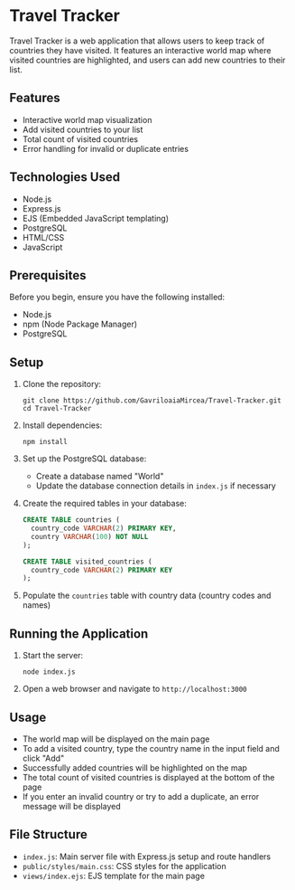 # Travel Tracker

Travel Tracker is a web application that allows users to keep track of countries they have visited. It features an interactive world map where visited countries are highlighted, and users can add new countries to their list.

## Features

- Interactive world map visualization
- Add visited countries to your list
- Total count of visited countries
- Error handling for invalid or duplicate entries

## Technologies Used

- Node.js
- Express.js
- EJS (Embedded JavaScript templating)
- PostgreSQL
- HTML/CSS
- JavaScript

## Prerequisites

Before you begin, ensure you have the following installed:
- Node.js
- npm (Node Package Manager)
- PostgreSQL

## Setup

1. Clone the repository:
   ```
   git clone https://github.com/GavriloaiaMircea/Travel-Tracker.git
   cd Travel-Tracker
   ```

2. Install dependencies:
   ```
   npm install
   ```

3. Set up the PostgreSQL database:
   - Create a database named "World"
   - Update the database connection details in `index.js` if necessary

4. Create the required tables in your database:
   ```sql
   CREATE TABLE countries (
     country_code VARCHAR(2) PRIMARY KEY,
     country VARCHAR(100) NOT NULL
   );

   CREATE TABLE visited_countries (
     country_code VARCHAR(2) PRIMARY KEY
   );
   ```

5. Populate the `countries` table with country data (country codes and names)

## Running the Application

1. Start the server:
   ```
   node index.js
   ```

2. Open a web browser and navigate to `http://localhost:3000`

## Usage

- The world map will be displayed on the main page
- To add a visited country, type the country name in the input field and click "Add"
- Successfully added countries will be highlighted on the map
- The total count of visited countries is displayed at the bottom of the page
- If you enter an invalid country or try to add a duplicate, an error message will be displayed

## File Structure

- `index.js`: Main server file with Express.js setup and route handlers
- `public/styles/main.css`: CSS styles for the application
- `views/index.ejs`: EJS template for the main page
